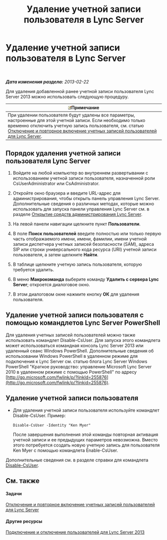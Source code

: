 ﻿---
title: Удаление учетной записи пользователя в Lync Server
TOCTitle: Удаление учетной записи пользователя в Lync Server
ms:assetid: 2f512aba-e358-45ae-af58-74312ee9c514
ms:mtpsurl: https://technet.microsoft.com/ru-ru/library/JJ688008(v=OCS.15)
ms:contentKeyID: 49887924
ms.date: 05/19/2016
mtps_version: v=OCS.15
ms.translationtype: HT
---

# Удаление учетной записи пользователя в Lync Server

 

_**Дата изменения раздела:** 2013-02-22_

Для удаления добавленной ранее учетной записи пользователя Lync Server 2013 можно использовать следующую процедуру.

<table>
<thead>
<tr class="header">
<th><img src="images/Gg398412.note(OCS.15).gif" title="note" alt="note" />Примечание</th>
</tr>
</thead>
<tbody>
<tr class="odd">
<td>При удалении пользователя будут удалены все параметры, настроенные для этой учетной записи. Если необходимо только временно отключить учетную запись пользователя, см. статью <a href="lync-server-2013-disable-or-re-enable-user-account-for-lync-server.md">Отключение и повторное включение учетных записей пользователей для Lync Server</a>.</td>
</tr>
</tbody>
</table>


## Порядок удаления учетной записи пользователя Lync Server

1.  Войдите на любой компьютер во внутреннем развертывании с использованием учетной записи пользователя, назначенной роли CsUserAdministrator или CsAdministrator.

2.  Откройте окно браузера и введите URL-адрес для администрирования, чтобы открыть панель управления Lync Server. Дополнительные сведения о различных методах, которые можно использовать для запуска панели управления Lync Server см. в разделе [Открытие средств администрирования Lync Server](lync-server-2013-open-lync-server-administrative-tools.md).

3.  На левой панели навигации щелкните пункт **Пользователи**.

4.  В поле **Поиск пользователей** введите полностью или только первую часть отображаемого имени, имени, фамилии, имени учетной записи диспетчера учетных записей безопасности (SAM), адреса SIP или строки универсального кода ресурса (URI) учетной записи пользователя, а затем щелкните **Найти**.

5.  В таблице щелкните учетную запись пользователя, которую требуется удалить.

6.  В меню **Макрокоманда** выберите команду **Удалить с сервера Lync Server**; откроется диалоговое окно.

7.  В этом диалоговом окне нажмите кнопку **ОК** для удаления пользователя.

## Удаление учетной записи пользователя с помощью командлетов Lync Server PowerShell

Для удаления учетных записей пользователей можно также использовать командлет Disable-CsUser. Для запуска этого командлета может использоваться командная консоль Lync Server 2013 или удаленный сеанс Windows PowerShell. Дополнительные сведения об использовании Windows PowerShell в удаленном режиме для подключения к Lync Server см. статью блога Lync Server Windows PowerShell "Краткое руководство: управление Microsoft Lync Server 2010 в удаленном режиме с помощью PowerShell" по адресу [http://go.microsoft.com/fwlink/p/?linkId=255876](http://go.microsoft.com/fwlink/p/?linkid=255876).

## Удаление учетной записи пользователя

  - Для удаления учетной записи пользователя используйте командлет Disable-CsUser. Пример:
    
        Disable-CsUser -Identity "Ken Myer"
    
    После завершения выполнения этой команды повторная активация учетной записи и ее предыдущих параметров невозможна. Вместо этого потребуется создать новую учетную запись для пользователя Ken Myer с помощью командлета Enable-CsUser.

Дополнительные сведения см. в разделе справки для командлета [Disable-CsUser](disable-csuser.md).

## См. также

#### Задачи

[Отключение и повторное включение учетных записей пользователей для Lync Server](lync-server-2013-disable-or-re-enable-user-account-for-lync-server.md)  

#### Другие ресурсы

[Подключение и отключение пользователей для Lync Server 2013](lync-server-2013-enabling-and-disabling-users-for-lync-server.md)

